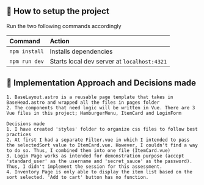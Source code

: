 ## 🧞 How to setup the project

Run the two following commands accordingly

| Command       | Action                                      |
| :------------ | :------------------------------------------ |
| `npm install` | Installs dependencies                       |
| `npm run dev` | Starts local dev server at `localhost:4321` |

## 🚀 Implementation Approach and Decisions made

```
1. BaseLayout.astro is a reusable page template that takes in BaseHead.astro and wrapped all the files in pages folder
2. The components that need logic will be written in Vue. There are 3 Vue files in this project; HamburgerMenu, ItemCard and LoginForm

Decisions made
1. I have created 'styles' folder to organize css files to follow best practices
2. At first I had a separate Filter.vue in which I intended to pass the selectedSort value to ItemCard.vue. However, I couldn't find a way to do so. Thus, I combined them into one file (ItemCard.vue)
3. Login Page works as intended for demonstration purpose (accept 'standard_user' as the username and 'secret_sauce' as the password). Thus, I didn't implement the session for this assessment.
4. Inventory Page is only able to display the item list based on the sort selected. 'Add to cart' button has no function.
```
